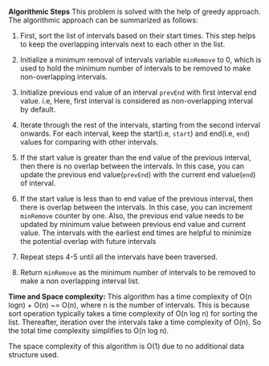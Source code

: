 **Algorithmic Steps**
This problem is solved with the help of greedy approach. The algorithmic approach can be summarized as follows:

1. First, sort the list of intervals based on their start times. This step helps to keep the overlapping intervals next to each other in the list.

2. Initialize a minimum removal of intervals variable `minRemove` to 0, which is used to hold the minimum number of intervals to be removed to make non-overlapping intervals. 

3. Initialize previous end value of an interval `prevEnd` with first interval end value. i.e, Here, first interval is considered as non-overlapping interval by default.

4. Iterate through the rest of the intervals, starting from the second interval onwards. For each interval, keep the start(i.e, `start`) and end(i.e, `end`) values for comparing with other intervals.

5. If the start value is greater than the end value of the previous interval, then there is no overlap between the intervals. In this case, you can update the previous end value(`prevEnd`) with the current end value(`end`) of interval.

6. If the start value is less than to end value of the previous interval, then there is overlap between the intervals. In this case, you can increment `minRemove` counter by one. Also, the previous end value needs to be updated by minimum value between previous end value and current value. The intervals with the earliest end times are helpful to minimize the potential overlap with future intervals 

7. Repeat steps 4-5 until all the intervals have been traversed.

8. Return `minRemove` as the minimum number of intervals to be removed to make a non overlapping interval list.


**Time and Space complexity:**
This algorithm has a time complexity of O(n logn) + O(n) ~= O(n), where n is the number of intervals. This is because sort operation typically takes a time complexity of O(n log n) for sorting the list. Thereafter, iteration over the intervals take a time complexity of O(n). So the total time complexity simplifies to O(n log n).

The space complexity of this algorithm is O(1) due to no additional data structure used.